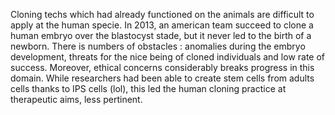 Cloning techs which had already functioned on the animals are difficult to apply at the human specie. In 2013, an american team succeed to clone a human embryo over 
the blastocyst stade, but it never led to the birth of a newborn. There is numbers of obstacles : anomalies during the embryo development, threats for the nice being of cloned individuals and low rate of success. Moreover, ethical concerns considerably breaks progress in this domain. While researchers had been able to create stem cells from adults cells thanks to IPS cells (lol), this led the human cloning practice at therapeutic aims, less pertinent. 
